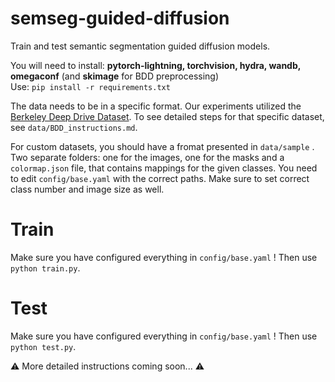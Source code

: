 # semseg-guided-diffusion

Train and test semantic segmentation guided diffusion models.

You will need to install:  **pytorch-lightning, torchvision, hydra, wandb, omegaconf** (and **skimage** for BDD preprocessing)\
Use: `pip install -r requirements.txt`

The data needs to be in a specific format. Our experiments utilized the [Berkeley Deep Drive Dataset](https://bdd-data.berkeley.edu/). To see detailed steps for that specific dataset, see `data/BDD_instructions.md`.

For custom datasets, you should have a fromat presented in `data/sample` . Two separate folders: one for the images, one for the masks and a `colormap.json` file, that contains mappings for the given classes.
You need to edit `config/base.yaml` with the correct paths. Make sure to set correct class number and image size as well.


# Train
Make sure you have configured everything in  `config/base.yaml` !
Then use `python train.py`. 


# Test
Make sure you have configured everything in  `config/base.yaml` !
Then use `python test.py`. 

:warning: More detailed instructions coming soon... :warning: